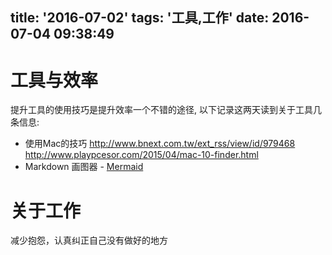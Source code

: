 title: '2016-07-02'
tags: '工具,工作'
date: 2016-07-04 09:38:49
---


工具与效率
=======
提升工具的使用技巧是提升效率一个不错的途径, 以下记录这两天读到关于工具几条信息:
- 使用Mac的技巧
  http://www.bnext.com.tw/ext_rss/view/id/979468
  http://www.playpcesor.com/2015/04/mac-10-finder.html
- Markdown 画图器 - [Mermaid](http://knsv.github.io/mermaid/)

关于工作
======
减少抱怨，认真纠正自己没有做好的地方
